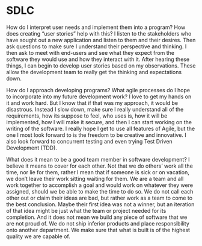 # SDLC

How do I interpret user needs and implement them into a program? How does creating “user stories” help with this?
I listen to the stakeholders who have sought out a new application and listen to them and their desires. Then ask questions to make sure I understand their perspective and thinking. I then ask to meet with end-users and see what they expect from the software they would use and how they interact with it. After hearing these things, I can begin to develop user stories based on my observations. These allow the development team to really get the thinking and expectations down. 

How do I approach developing programs? What agile processes do I hope to incorporate into my future development work?
I love to get my hands on it and work hard. But I know that if that was my approach, it would be disastrous. Instead I slow down, make sure I really understand all of the requirements, how its suppose to feel, who uses is, how it will be implemented, how I will make it secure, and then I can start working on the writing of the software. I really hope I get to use all features of Agile, but the one I most look forward to is the freedom to be creative and innovative. I also look forward to concurrent testing and even trying Test Driven Development (TDD). 

What does it mean to be a good team member in software development?
I believe it means to cover for each other. Not that we do others’ work all the time, nor lie for them, rather I mean that if someone is sick or on vacation, we don’t leave their work sitting waiting for them. We are a team and all work together to accomplish a goal and would work on whatever they were assigned, should we be able to make the time to do so. We do not call each other out or claim their ideas are bad, but rather work as a team to come to the best conclusion. Maybe their first idea was not a winner, but an iteration of that idea might be just what the team or project needed for its completion. And it does not mean we build any piece of software that we are not proud of. We do not ship inferior products and place responsibility onto another department. We make sure that what is built is of the highest quality we are capable of. 
